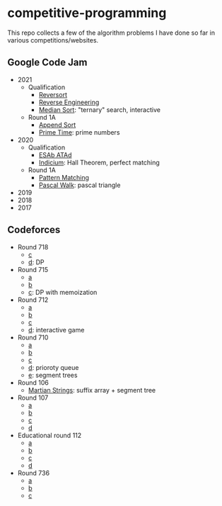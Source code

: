 # competitive-programming
This repo collects a few of the algorithm problems I have done so far in various competitions/websites.

## Google Code Jam
- 2021
    - Qualification
        - [Reversort](https://github.com/steber97/competitive-programming/tree/main/google-code-jam/2021/qualification/a)
        - [Reverse Engineering](https://github.com/steber97/competitive-programming/tree/main/google-code-jam/2021/qualification/c)
        - [Median Sort](https://github.com/steber97/competitive-programming/tree/main/google-code-jam/2021/qualification/d): "ternary" search, interactive
    - Round 1A
        - [Append Sort](https://github.com/steber97/competitive-programming/tree/main/google-code-jam/2021/round1A/a)
        - [Prime Time](https://github.com/steber97/competitive-programming/tree/main/google-code-jam/2021/round1A/b): prime numbers
- 2020
    - Qualification
        - [ESAb ATAd](https://github.com/steber97/competitive-programming/tree/main/google-code-jam/2020/qualification/d)
        - [Indicium](https://github.com/steber97/competitive-programming/tree/main/google-code-jam/2020/qualification/e): Hall Theorem, perfect matching
    - Round 1A
        - [Pattern Matching](https://github.com/steber97/competitive-programming/tree/main/google-code-jam/2020/Round1A/patternMatching)
        - [Pascal Walk](https://github.com/steber97/competitive-programming/tree/main/google-code-jam/2020/Round1A/pascalWalk): pascal triangle
- 2019
- 2018
- 2017

## Codeforces
- Round 718
    - [c](https://github.com/steber97/competitive-programming/tree/main/codeforces/Round718/c)
    - [d](https://github.com/steber97/competitive-programming/tree/main/codeforces/Round718/d): DP
- Round 715
    - [a](https://github.com/steber97/competitive-programming/tree/main/codeforces/Round715/a)
    - [b](https://github.com/steber97/competitive-programming/tree/main/codeforces/Round715/b)
    - [c](https://github.com/steber97/competitive-programming/tree/main/codeforces/Round715/c): DP with memoization
- Round 712
    - [a](https://github.com/steber97/competitive-programming/tree/main/codeforces/Round712/a)
    - [b](https://github.com/steber97/competitive-programming/tree/main/codeforces/Round712/b)
    - [c](https://github.com/steber97/competitive-programming/tree/main/codeforces/Round712/c)
    - [d](https://github.com/steber97/competitive-programming/tree/main/codeforces/Round712/d): interactive game
- Round 710
    - [a](https://github.com/steber97/competitive-programming/tree/main/codeforces/Round710/a)
    - [b](https://github.com/steber97/competitive-programming/tree/main/codeforces/Round710/b)
    - [c](https://github.com/steber97/competitive-programming/tree/main/codeforces/Round710/c)
    - [d](https://github.com/steber97/competitive-programming/tree/main/codeforces/Round710/d): prioroty queue
    - [e](https://github.com/steber97/competitive-programming/tree/main/codeforces/Round710/e): segment trees
- Round 106
    - [Martian Strings](https://github.com/steber97/competitive-programming/tree/main/codeforces/Round106/martianStrings): suffix array + segment tree
- Round 107
    - [a](https://github.com/steber97/competitive-programming/tree/main/codeforces/Round170/a)
    - [b](https://github.com/steber97/competitive-programming/tree/main/codeforces/Round170/b)
    - [c](https://github.com/steber97/competitive-programming/tree/main/codeforces/Round170/c)
    - [d](https://github.com/steber97/competitive-programming/tree/main/codeforces/Round170/d)
- Educational round 112
    - [a](https://github.com/steber97/competitive-programming/tree/main/codeforces/educationalRound112/a)
    - [b](https://github.com/steber97/competitive-programming/tree/main/codeforces/educationalRound112/b)
    - [c](https://github.com/steber97/competitive-programming/tree/main/codeforces/educationalRound112/c)
    - [d](https://github.com/steber97/competitive-programming/tree/main/codeforces/educationalRound112/d)
- Round 736
    - [a](https://github.com/steber97/competitive-programming/tree/main/codeforces/Round736/a)
    - [b](https://github.com/steber97/competitive-programming/tree/main/codeforces/Round736/b)
    - [c](https://github.com/steber97/competitive-programming/tree/main/codeforces/Round736/c)
  